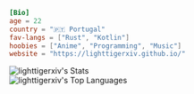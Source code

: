 ```toml
[Bio]
age = 22
country = "🇵🇹 Portugal"
fav-langs = ["Rust", "Kotlin"]
hoobies = ["Anime", "Programming", "Music"]
website = "https://lighttigerxiv.github.io/"
```



![lighttigerxiv's Stats](https://github-readme-stats.vercel.app/api?username=lighttigerxiv&theme=dracula&show_icons=true&hide_border=true&count_private=true)    
![lighttigerxiv's Top Languages](https://github-readme-stats.vercel.app/api/top-langs/?username=lighttigerxiv&theme=dracula&show_icons=true&hide_border=true&layout=compact)

